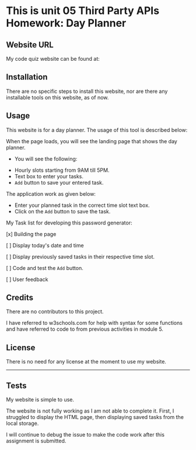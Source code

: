 # This is unit 05 Third Party APIs Homework: Day Planner

## Website URL

My code quiz website can be found at:  

## Installation

There are no specific steps to install this website, nor are there any installable tools on this website, as of now.


## Usage 

This website is for a day planner. The usage of this tool is described below:

When the page loads, you will see the landing page that shows the day planner. 

* You will see the following:
- Hourly slots starting from 9AM till 5PM.
- Text box to enter your tasks.
- `Add` button to save your entered task.
 
The application work as given below:

- Enter your planned task in the correct time slot text box. 
- Click on the `Add` button to save the task. 

My Task list for developing this password generator:

[x] Building the page

[ ] Display today's date and time

[ ] Display previously saved tasks in their respective time slot.

[ ] Code and test the `Add` button.

[ ] User feedback 


## Credits

There are no contributors to this project.

I have referred to w3schools.com for help with syntax for some functions and have referred to code to from previous activities in module 5.


## License

There is no need for any license at the moment to use my website.

---

## Tests

My website is simple to use. 

The website is not fully working as I am not able to complete it. First, I struggled to display the HTML page, then displaying saved tasks from the local storage. 

I will continue to debug the issue to make the code work after this assignment is submitted.

